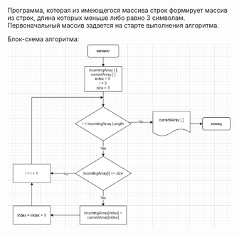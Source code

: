 Программа, которая из имеющегося массива строк формирует массив из строк, длина которых меньше либо равно 3 символам. Первоначальный массив задается на старте выполнения алгоритма.

Блок-схема алгоритма: ![блок-схема](блок-схема.png)
